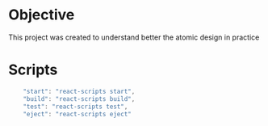 # Objective

This project was created to understand better the atomic design in practice

# Scripts

```js
    "start": "react-scripts start",
    "build": "react-scripts build",
    "test": "react-scripts test",
    "eject": "react-scripts eject"
```
